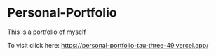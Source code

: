 # Personal-Portfolio
This is a portfolio of myself

To visit click here: https://personal-portfolio-tau-three-49.vercel.app/